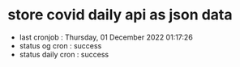 # store covid daily api as json data

- last cronjob : Thursday, 01 December 2022 01:17:26
- status og cron : success
- status daily cron : success
      
      